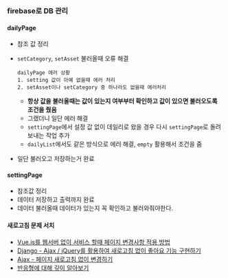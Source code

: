 ### firebase로 DB 관리
#### dailyPage 
- 참조 값 정리
- ```setCategory```, ```setAsset``` 불러올때 오류 해결

	```
	dailyPage 에러 상황
	1. setting 값이 아예 없을때 에러 처리
	2. setAsset이나 setCategory 중 하나라도 없을때 에러처리
	```
	- **항상 값을 불러올때는 값이 있는지 여부부터 확인하고 값이 있으면 불러오도록 조건을 줬음**
	- 그랬더니 일단 에러 해결
	- ```settingPage```에서 설정 값 없이 데일리로 왔을 경우 다시 ```settingPage```로 돌려보내는 작업 추가
	- ```dailyList```에서도 같은 방식으로 에러 해결, ```empty``` 활용해서 조건을 줌
- 일단 불러오고 저장하는거 완료 
	
#### settingPage
- 참조값 정리
- 데이터 저장하고 출력까지 완료
- 데이터 불러올때 데이터가 있는지 꼭 확인하고 불러와줘야한다.


#### 새로고침 문제 서치
- [Vue.js를 웹서버 없이 서비스 할때 페이지 변경사항 적용 방법](https://dong-queue.tistory.com/66)
- [Django - Ajax / jQuery를 활용하여 새로고침 없이 좋아요 기능 구현하기](https://wayhome25.github.io/django/2017/06/25/django-ajax-like-button/)
- [Ajax - 페이지 새로고침 없이 변경하기](https://boxfoxs.tistory.com/293)
- [반응형에 대해 깊이 알아보기](https://kr.vuejs.org/v2/guide/reactivity.html)
